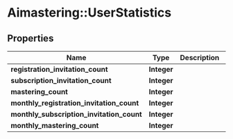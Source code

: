 # Aimastering::UserStatistics

## Properties
Name | Type | Description | Notes
------------ | ------------- | ------------- | -------------
**registration_invitation_count** | **Integer** |  | [optional] 
**subscription_invitation_count** | **Integer** |  | [optional] 
**mastering_count** | **Integer** |  | [optional] 
**monthly_registration_invitation_count** | **Integer** |  | [optional] 
**monthly_subscription_invitation_count** | **Integer** |  | [optional] 
**monthly_mastering_count** | **Integer** |  | [optional] 


